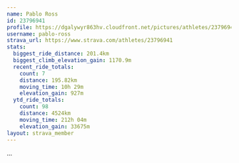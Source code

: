 ```yaml
---
name: Pablo Ross
id: 23796941
profile: https://dgalywyr863hv.cloudfront.net/pictures/athletes/23796941/14615399/1/large.jpg
username: pablo-ross
strava_url: https://www.strava.com/athletes/23796941
stats:
  biggest_ride_distance: 201.4km
  biggest_climb_elevation_gain: 1170.9m
  recent_ride_totals:
    count: 7
    distance: 195.82km
    moving_time: 10h 29m
    elevation_gain: 927m
  ytd_ride_totals:
    count: 98
    distance: 4524km
    moving_time: 212h 04m
    elevation_gain: 33675m
layout: strava_member
--- 
```

...
